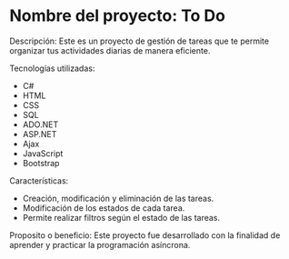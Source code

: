 # Nombre del proyecto: To Do

Descripción:
Este es un proyecto de gestión de tareas que te permite organizar tus actividades diarias de manera eficiente.

Tecnologías utilizadas:
- C#
- HTML
- CSS
- SQL
- ADO.NET
- ASP.NET
- Ajax
- JavaScript
- Bootstrap

Características:
- Creación, modificación y eliminación de las tareas.
- Modificación de los estados de cada tarea.
- Permite realizar filtros según el estado de las tareas.

Proposito o beneficio:
Este proyecto fue desarrollado con la finalidad de aprender y practicar la programación asíncrona.
